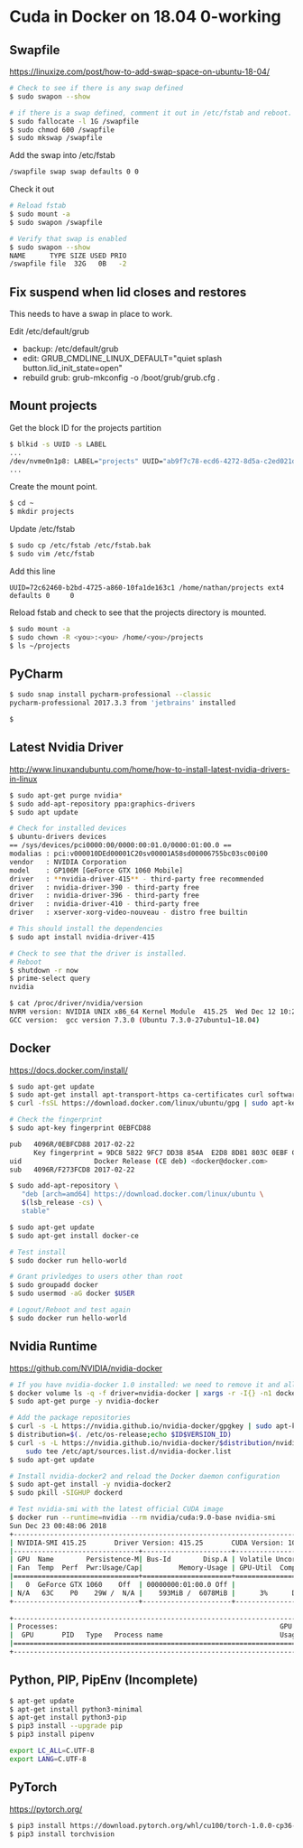 # Cuda in Docker on 18.04 0-working
## Swapfile
https://linuxize.com/post/how-to-add-swap-space-on-ubuntu-18-04/

```bash
# Check to see if there is any swap defined
$ sudo swapon --show

# if there is a swap defined, comment it out in /etc/fstab and reboot.  Check to make sure there is no longer a swap.
$ sudo fallocate -l 1G /swapfile
$ sudo chmod 600 /swapfile
$ sudo mkswap /swapfile
```
Add the swap into /etc/fstab
```bash
/swapfile swap swap defaults 0 0
```
Check it out
```bash
# Reload fstab
$ sudo mount -a
$ sudo swapon /swapfile

# Verify that swap is enabled
$ sudo swapon --show
NAME      TYPE SIZE USED PRIO
/swapfile file  32G   0B   -2
```
## Fix suspend when lid closes and restores
This needs to have a swap in place to work.

Edit /etc/default/grub
- backup: /etc/default/grub
- edit: GRUB_CMDLINE_LINUX_DEFAULT="quiet splash button.lid_init_state=open"
- rebuild grub: grub-mkconfig -o /boot/grub/grub.cfg .

## Mount projects
Get the block ID for the projects partition
```bash
$ blkid -s UUID -s LABEL
...
/dev/nvme0n1p8: LABEL="projects" UUID="ab9f7c78-ecd6-4272-8d5a-c2ed021da61f"
...
```
Create the mount point.
```bash
$ cd ~
$ mkdir projects
```
Update /etc/fstab
```bash
$ sudo cp /etc/fstab /etc/fstab.bak
$ sudo vim /etc/fstab
```
Add this line
```text
UUID=72c62460-b2bd-4725-a860-10fa1de163c1 /home/nathan/projects ext4 defaults 0 	0
```
Reload fstab and check to see that the projects directory is mounted.
```bash
$ sudo mount -a
$ sudo chown -R <you>:<you> /home/<you>/projects 
$ ls ~/projects
```

## PyCharm
```bash
$ sudo snap install pycharm-professional --classic
pycharm-professional 2017.3.3 from 'jetbrains' installed

$ 
```

## Latest Nvidia Driver
http://www.linuxandubuntu.com/home/how-to-install-latest-nvidia-drivers-in-linux

```bash
$ sudo apt-get purge nvidia* 
$ sudo add-apt-repository ppa:graphics-drivers
$ sudo apt update

# Check for installed devices
$ ubuntu-drivers devices
== /sys/devices/pci0000:00/0000:00:01.0/0000:01:00.0 ==
modalias : pci:v000010DEd00001C20sv00001A58sd00006755bc03sc00i00
vendor   : NVIDIA Corporation
model    : GP106M [GeForce GTX 1060 Mobile]
driver   : **nvidia-driver-415** - third-party free recommended
driver   : nvidia-driver-390 - third-party free
driver   : nvidia-driver-396 - third-party free
driver   : nvidia-driver-410 - third-party free
driver   : xserver-xorg-video-nouveau - distro free builtin

# This should install the dependencies
$ sudo apt install nvidia-driver-415

# Check to see that the driver is installed.
# Reboot
$ shutdown -r now
$ prime-select query
nvidia

$ cat /proc/driver/nvidia/version
NVRM version: NVIDIA UNIX x86_64 Kernel Module  415.25  Wed Dec 12 10:22:08 CST 2018
GCC version:  gcc version 7.3.0 (Ubuntu 7.3.0-27ubuntu1~18.04)
```
## Docker
https://docs.docker.com/install/

```bash
$ sudo apt-get update
$ sudo apt-get install apt-transport-https ca-certificates curl software-properties-common
$ curl -fsSL https://download.docker.com/linux/ubuntu/gpg | sudo apt-key add -

# Check the fingerprint
$ sudo apt-key fingerprint 0EBFCD88

pub   4096R/0EBFCD88 2017-02-22
      Key fingerprint = 9DC8 5822 9FC7 DD38 854A  E2D8 8D81 803C 0EBF CD88
uid                  Docker Release (CE deb) <docker@docker.com>
sub   4096R/F273FCD8 2017-02-22

$ sudo add-apt-repository \
   "deb [arch=amd64] https://download.docker.com/linux/ubuntu \
   $(lsb_release -cs) \
   stable"

$ sudo apt-get update
$ sudo apt-get install docker-ce

# Test install
$ sudo docker run hello-world

# Grant privledges to users other than root
$ sudo groupadd docker
$ sudo usermod -aG docker $USER

# Logout/Reboot and test again
$ sudo docker run hello-world
```
## Nvidia Runtime
https://github.com/NVIDIA/nvidia-docker
```bash
# If you have nvidia-docker 1.0 installed: we need to remove it and all existing GPU containers
$ docker volume ls -q -f driver=nvidia-docker | xargs -r -I{} -n1 docker ps -q -a -f volume={} | xargs -r docker rm -f
$ sudo apt-get purge -y nvidia-docker

# Add the package repositories
$ curl -s -L https://nvidia.github.io/nvidia-docker/gpgkey | sudo apt-key add -
$ distribution=$(. /etc/os-release;echo $ID$VERSION_ID)
$ curl -s -L https://nvidia.github.io/nvidia-docker/$distribution/nvidia-docker.list | \
    sudo tee /etc/apt/sources.list.d/nvidia-docker.list
$ sudo apt-get update

# Install nvidia-docker2 and reload the Docker daemon configuration
$ sudo apt-get install -y nvidia-docker2
$ sudo pkill -SIGHUP dockerd

# Test nvidia-smi with the latest official CUDA image
$ docker run --runtime=nvidia --rm nvidia/cuda:9.0-base nvidia-smi
Sun Dec 23 00:48:06 2018       
+-----------------------------------------------------------------------------+
| NVIDIA-SMI 415.25       Driver Version: 415.25       CUDA Version: 10.0     |
|-------------------------------+----------------------+----------------------+
| GPU  Name        Persistence-M| Bus-Id        Disp.A | Volatile Uncorr. ECC |
| Fan  Temp  Perf  Pwr:Usage/Cap|         Memory-Usage | GPU-Util  Compute M. |
|===============================+======================+======================|
|   0  GeForce GTX 1060    Off  | 00000000:01:00.0 Off |                  N/A |
| N/A   63C    P0    29W /  N/A |    593MiB /  6078MiB |      3%      Default |
+-------------------------------+----------------------+----------------------+
                                                                               
+-----------------------------------------------------------------------------+
| Processes:                                                       GPU Memory |
|  GPU       PID   Type   Process name                             Usage      |
|=============================================================================|
+-----------------------------------------------------------------------------+
```
## Python, PIP, PipEnv  (Incomplete)
```bash
$ apt-get update
$ apt-get install python3-minimal
$ apt-get install python3-pip
$ pip3 install --upgrade pip
$ pip3 install pipenv

export LC_ALL=C.UTF-8
export LANG=C.UTF-8
```

## PyTorch
https://pytorch.org/

```bash
$ pip3 install https://download.pytorch.org/whl/cu100/torch-1.0.0-cp36-cp36m-linux_x86_64.whl
$ pip3 install torchvision
```

